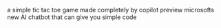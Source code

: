 a simple tic tac toe game made completely by copilot preview microsofts new AI chatbot that can give you simple code 
